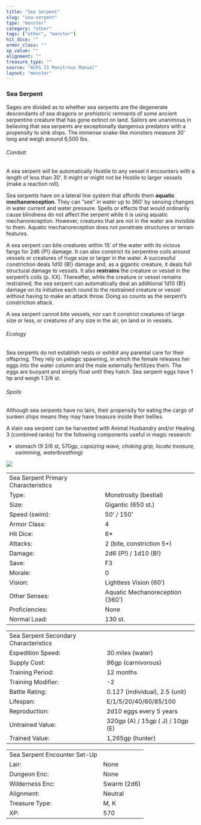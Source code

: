 ```yaml
---
title: "Sea Serpent"
slug: "sea-serpent"
type: "monster"
category: "other"
tags: ["other", "monster"]
hit_dice: ""
armor_class: ""
xp_value: ""
alignment: ""
treasure_type: ""
source: "ACKS II Monstrous Manual"
layout: "monster"
---
```


### Sea Serpent

Sages are divided as to whether sea serpents are the degenerate descendants of sea dragons or
prehistoric remnants of some ancient serpentine creature that has gone extinct on land. Sailors are
unanimous in believing that sea serpents are exceptionally dangerous predators with a propensity to
sink ships. The immense snake-like monsters measure 30' long and weigh around 6,500 lbs.

###### Combat

A sea serpent will be automatically Hostile to any vessel it encounters with a length of less than
30’. It might or might not be Hostile to larger vessels (make a reaction roll).

Sea serpents have on a lateral line system that affords them **aquatic mechanoreception**. They can
“see” in water up to 360’ by sensing changes in water current and water pressure. Spells or effects
that would ordinarily cause blindness do not affect the serpent while it is using aquatic
mechanoreception. However, creatures that are not in the water are invisible to them. Aquatic
mechanoreception does not penetrate structures or terrain features.

A sea serpent can bite creatures within 15’ of the water with its vicious fangs for 2d6 {P!}
damage. It can also constrict its serpentine coils around vessels or creatures of huge size or
larger in the water. A successful constriction deals 1d10 {B!} damage and, as a gigantic creature,
it deals full structural damage to vessels. It also **restrains** the creature or vessel in the
serpent’s coils (p. XX). Thereafter, while the creature or vessel remains restrained, the sea
serpent can automatically deal an additional 1d10 {B!} damage on its initiative each round to the
restrained creature or vessel without having to make an attack throw. Doing so counts as the
serpent’s constriction attack.

A sea serpent cannot bite vessels, nor can it constrict creatures of large size or less, or
creatures of any size in the air, on land or in vessels.

###### Ecology

Sea serpents do not establish nests or exhibit any parental care for their offspring. They rely on
pelagic spawning, in which the female releases her eggs into the water column and the male
externally fertilizes them. The eggs are buoyant and simply float until they hatch. Sea serpent eggs
have 1 hp and weigh 1 3/6 st.

###### Spoils

Although sea serpents have no lairs, their propensity for eating the cargo of sunken ships means
they may have treasure inside their bellies.

A slain sea serpent can be harvested with Animal Husbandry and/or Healing 3 (combined ranks) for
the following components useful in magic research:

* stomach (9 3/6 st, 570gp, *capsizing wave, choking grip, locate treasure, swimming,
waterbreathing*)

![](data:image/png;base64...)

|  |  |
| --- | --- |
| Sea Serpent Primary Characteristics | |
| Type: | Monstrosity (bestial) |
| Size: | Gigantic (650 st.) |
| Speed (swim): | 50’ / 150' |
| Armor Class: | 4 |
| Hit Dice: | 6\* |
| Attacks: | 2 (bite, constriction 5+) |
| Damage: | 2d6 {P!} / 1d10 {B!} |
| Save: | F3 |
| Morale: | 0 |
| Vision: | Lightless Vision (60’) |
| Other Senses: | Aquatic Mechanoreception (360’) |
| Proficiencies: | None |
| Normal Load: | 130 st. |

|  |  |
| --- | --- |
| Sea Serpent Secondary Characteristics | |
| Expedition Speed: | 30 miles (water) |
| Supply Cost: | 96gp (carnivorous) |
| Training Period: | 12 months |
| Training Modifier: | -2 |
| Battle Rating: | 0.127 (individual), 2.5 (unit) |
| Lifespan: | E/1/5/20/40/60/85/100 |
| Reproduction: | 2d10 eggs every 5 years |
| Untrained Value: | 320gp (A) / 15gp ( J) / 10gp (E) |
| Trained Value: | 1,265gp (hunter) |

|  |  |
| --- | --- |
| Sea Serpent Encounter Set-Up | |
| Lair: | None |
| Dungeon Enc: | None |
| Wilderness Enc: | Swarm (2d6) |
| Alignment: | Neutral |
| Treasure Type: | M, K |
| XP: | 570 |
